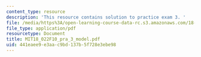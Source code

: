 ```yaml
---
content_type: resource
description: 'This resource contains solution to practice exam 3. '
file: /media/https%3A/open-learning-course-data-rc.s3.amazonaws.com/18-022-calculus-of-several-variables-fall-2010/441eaee9e3aac9bd137b5f728e3ebe98_MIT18_022F10_pra_3_model.pdf
file_type: application/pdf
resourcetype: Document
title: MIT18_022F10_pra_3_model.pdf
uid: 441eaee9-e3aa-c9bd-137b-5f728e3ebe98
---
```


